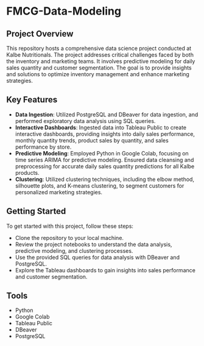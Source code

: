 # FMCG-Data-Modeling 

## Project Overview
This repository hosts a comprehensive data science project conducted at Kalbe Nutritionals. The project addresses critical challenges faced by both the inventory and marketing teams. It involves predictive modeling for daily sales quantity and customer segmentation. The goal is to provide insights and solutions to optimize inventory management and enhance marketing strategies. 

## Key Features
* **Data Ingestion**: Utilized PostgreSQL and DBeaver for data ingestion, and performed exploratory data analysis using SQL queries.
* **Interactive Dashboards**: Ingested data into Tableau Public to create interactive dashboards, providing insights into daily sales performance, monthly quantity trends, product sales by quantity, and sales performance by store.
* **Predictive Modeling**: Employed Python in Google Colab, focusing on time series ARIMA for predictive modeling. Ensured data cleansing and preprocessing for accurate daily sales quantity predictions for all Kalbe products.
* **Clustering**: Utilized clustering techniques, including the elbow method, silhouette plots, and K-means clustering, to segment customers for personalized marketing strategies.

## Getting Started
To get started with this project, follow these steps:
* Clone the repository to your local machine.
* Review the project notebooks to understand the data analysis, predictive modeling, and clustering processes.
* Use the provided SQL queries for data analysis with DBeaver and PostgreSQL.
* Explore the Tableau dashboards to gain insights into sales performance and customer segmentation. 

## Tools
* Python
* Google Colab
* Tableau Public
* DBeaver
* PostgreSQL
